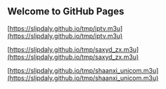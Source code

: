 ## Welcome to GitHub Pages

[https://slipdaly.github.io/tmp/iptv.m3u](https://slipdaly.github.io/tmp/iptv.m3u) 

[https://slipdaly.github.io/tmp/saxyd_zx.m3u](https://slipdaly.github.io/tmp/saxyd_zx.m3u)

[https://slipdaly.github.io/tmp/shaanxi_unicom.m3u](https://slipdaly.github.io/tmp/shaanxi_unicom.m3u)
